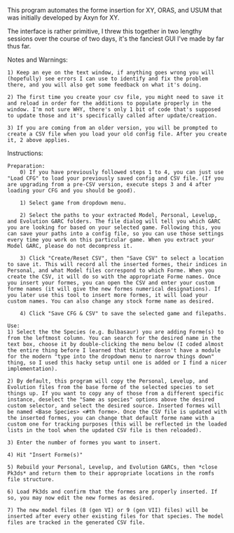 This program automates the forme insertion for XY, ORAS, and USUM that was initially developed by Axyn for XY.

The interface is rather primitive, I threw this together in two lengthy sessions over the course of two days, it's the fanciest GUI I've made by far thus far.

Notes and Warnings:

	1) Keep an eye on the text window, if anything goes wrong you will (hopefully) see errors I can use to identify and fix the problem there, and you will also get some feedback on what it's doing.
	
	2) The first time you create your csv file, you might need to save it and reload in order for the additions to populate properly in the window. I'm not sure WHY, there's only 1 bit of code that's supposed to update those and it's specifically called after update/creation.
	
	3) If you are coming from an older version, you will be prompted to create a CSV file when you load your old config file. After you create it, 2 above applies.


Instructions:

	Preparation:
		0) If you have previously followed steps 1 to 4, you can just use "Load CFG" to load your previously saved config and CSV file. (If you are upgrading from a pre-CSV version, execute steps 3 and 4 after loading your CFG and you should be good).
	
		1) Select game from dropdown menu.

		2) Select the paths to your extracted Model, Personal, Levelup, and Evolution GARC folders. The file dialog will tell you which GARC you are looking for based on your selected game. Following this, you can save your paths into a config file, so you can use those settings every time you work on this particular game. When you extract your Model GARC, please do not decompress it.

		3) Click "Create/Reset CSV", then "Save CSV" to select a location to save it. This will record all the inserted formes, their indices in Personal, and what Model files correspond to which Forme. When you create the CSV, it will do so with the appropriate Forme names. Once you insert your formes, you can open the CSV and enter your custom forme names (it will give the new formes numerical designations). If you later use this tool to insert more formes, it will load your custom names. You can also change any stock forme name as desired.
		
		4) Click "Save CFG & CSV" to save the selected game and filepaths.
	
	Use:
	1) Select the the Species (e.g. Bulbasaur) you are adding Forme(s) to from the leftmost column. You can search for the desired name in the text box, choose it by double-clicking the menu below (I coded almost the entire thing before I learned that tkinter doesn't have a module for the modern "type into the dropdown menu to narrow things down" thing, so I used this hacky setup until one is added or I find a nicer implementation).

	2) By default, this program will copy the Personal, Levelup, and Evolution files from the base forme of the selected species to set things up. If you want to copy any of those from a different specific instance, deselect the "Same as species" options above the desired custom selector, and select the desired source. Inserted formes will be named <Base Species> <#th forme>. Once the CSV file is updated with the inserted formes, you can change that default forme name with a custom one for tracking purposes (this will be reflected in the loaded lists in the tool when the updated CSV file is then reloaded).

	3) Enter the number of formes you want to insert.

	4) Hit "Insert Forme(s)"

	5) Rebuild your Personal, Levelup, and Evolution GARCs, then *close Pk3ds* and return them to their appropriate locations in the romfs file structure.

	6) Load Pk3ds and confirm that the formes are properly inserted. If so, you may now edit the new formes as desired.

	7) The new model files (8 (gen VI) or 9 (gen VII) files) will be inserted after every other existing files for that species. The model files are tracked in the generated CSV file.